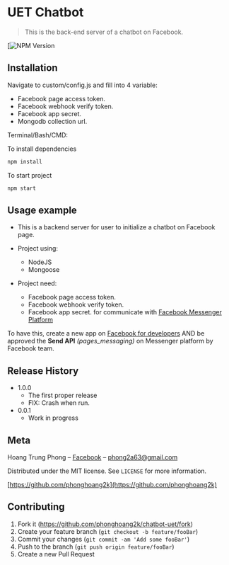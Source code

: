 
# UET Chatbot
> This is the back-end server of a chatbot on Facebook.

[![NPM Version][npm-image]

## Installation

Navigate to custom/config.js and fill into 4 variable:
* Facebook page access token.
* Facebook webhook verify token.
* Facebook app secret.
* Mongodb collection url.

Terminal/Bash/CMD:

To install dependencies
```sh
npm install
```

To start project
```sh
npm start
```


## Usage example

- This is a backend server for user to initialize a chatbot on Facebook page.
* Project using:
   * NodeJS
   * Mongoose
   
* Project need:
   * Facebook page access token.
   * Facebook webhook verify token.
   * Facebook app secret.
for communicate with [Facebook Messenger Platform](https://developers.facebook.com/docs/messenger-platform/) 

To have this, create a new app on [Facebook for developers](https://developers.facebook.com/) AND be approved the __Send API__ *(pages_messaging)* on Messenger platform by Facebook team.


## Release History

* 1.0.0
    * The first proper release
    * FIX: Crash when run.
* 0.0.1
    * Work in progress

## Meta

Hoang Trung Phong – [Facebook](https://www.facebook.com/kaka.phong.2a63/) – phong2a63@gmail.com

Distributed under the MIT license. See ``LICENSE`` for more information.

[https://github.com/phonghoang2k](https://github.com/phonghoang2k)

## Contributing

1. Fork it (<https://github.com/phonghoang2k/chatbot-uet/fork>)
2. Create your feature branch (`git checkout -b feature/fooBar`)
3. Commit your changes (`git commit -am 'Add some fooBar'`)
4. Push to the branch (`git push origin feature/fooBar`)
5. Create a new Pull Request

<!-- Markdown link & img dfn's -->
[npm-image]: https://img.shields.io/npm/v/npm
